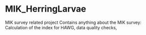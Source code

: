 # MIK_HerringLarvae
MIK survey related project
Contains anything about the MIK survey: Calculation of the index for HAWG, data quality checks, 
